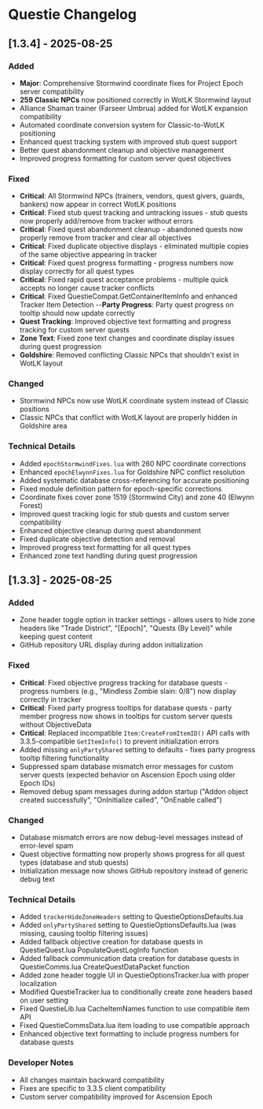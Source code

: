 # Questie Changelog

## [1.3.4] - 2025-08-25

### Added
- **Major**: Comprehensive Stormwind coordinate fixes for Project Epoch server compatibility
- **259 Classic NPCs** now positioned correctly in WotLK Stormwind layout
- Alliance Shaman trainer (Farseer Umbrua) added for WotLK expansion compatibility
- Automated coordinate conversion system for Classic-to-WotLK positioning
- Enhanced quest tracking system with improved stub quest support
- Better quest abandonment cleanup and objective management
- Improved progress formatting for custom server quest objectives

### Fixed
- **Critical**: All Stormwind NPCs (trainers, vendors, quest givers, guards, bankers) now appear in correct WotLK positions
- **Critical**: Fixed stub quest tracking and untracking issues - stub quests now properly add/remove from tracker without errors
- **Critical**: Fixed quest abandonment cleanup - abandoned quests now properly remove from tracker and clear all objectives
- **Critical**: Fixed duplicate objective displays - eliminated multiple copies of the same objective appearing in tracker
- **Critical**: Fixed quest progress formatting - progress numbers now display correctly for all quest types
- **Critical**: Fixed rapid quest acceptance problems - multiple quick accepts no longer cause tracker conflicts
- **Critical**: Fixed QuestieCompat.GetContainerItemInfo and enhanced Tracker Item Detection 
--**Party Progress**: Party quest progress on tooltip should now update correctly
- **Quest Tracking**: Improved objective text formatting and progress tracking for custom server quests
- **Zone Text**: Fixed zone text changes and coordinate display issues during quest progression
- **Goldshire**: Removed conflicting Classic NPCs that shouldn't exist in WotLK layout

### Changed
- Stormwind NPCs now use WotLK coordinate system instead of Classic positions
- Classic NPCs that conflict with WotLK layout are properly hidden in Goldshire area

### Technical Details
- Added `epochStormwindFixes.lua` with 260 NPC coordinate corrections
- Enhanced `epochElwynnFixes.lua` for Goldshire NPC conflict resolution
- Added systematic database cross-referencing for accurate positioning
- Fixed module definition pattern for epoch-specific corrections
- Coordinate fixes cover zone 1519 (Stormwind City) and zone 40 (Elwynn Forest)
- Improved quest tracking logic for stub quests and custom server compatibility
- Enhanced objective cleanup during quest abandonment
- Fixed duplicate objective detection and removal
- Improved progress text formatting for all quest types
- Enhanced zone text handling during quest progression


## [1.3.3] - 2025-08-25

### Added
- Zone header toggle option in tracker settings - allows users to hide zone headers like "Trade District", "[Epoch]", "Quests (By Level)" while keeping quest content
- GitHub repository URL display during addon initialization

### Fixed
- **Critical**: Fixed objective progress tracking for database quests - progress numbers (e.g., "Mindless Zombie slain: 0/8") now display correctly in tracker
- **Critical**: Fixed party progress tooltips for database quests - party member progress now shows in tooltips for custom server quests without ObjectiveData
- **Critical**: Replaced incompatible `Item:CreateFromItemID()` API calls with 3.3.5-compatible `GetItemInfo()` to prevent initialization errors
- Added missing `onlyPartyShared` setting to defaults - fixes party progress tooltip filtering functionality
- Suppressed spam database mismatch error messages for custom server quests (expected behavior on Ascension Epoch using older Epoch IDs)
- Removed debug spam messages during addon startup ("Addon object created successfully", "OnInitialize called", "OnEnable called")

### Changed
- Database mismatch errors are now debug-level messages instead of error-level spam
- Quest objective formatting now properly shows progress for all quest types (database and stub quests)
- Initialization message now shows GitHub repository instead of generic debug text

### Technical Details
- Added `trackerHideZoneHeaders` setting to QuestieOptionsDefaults.lua
- Added `onlyPartyShared` setting to QuestieOptionsDefaults.lua (was missing, causing tooltip filtering issues)
- Added fallback objective creation for database quests in QuestieQuest.lua PopulateQuestLogInfo function
- Added fallback communication data creation for database quests in QuestieComms.lua CreateQuestDataPacket function
- Added zone header toggle UI in QuestieOptionsTracker.lua with proper localization
- Modified QuestieTracker.lua to conditionally create zone headers based on user setting
- Fixed QuestieLib.lua CacheItemNames function to use compatible item API
- Fixed QuestieCommsData.lua item loading to use compatible approach
- Enhanced objective text formatting to include progress numbers for database quests

### Developer Notes
- All changes maintain backward compatibility
- Fixes are specific to 3.3.5 client compatibility
- Custom server compatibility improved for Ascension Epoch
